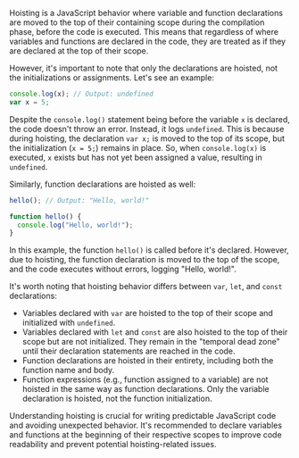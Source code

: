 Hoisting is a JavaScript behavior where variable and function declarations are moved to the top of their containing scope during the compilation phase, before the code is executed. This means that regardless of where variables and functions are declared in the code, they are treated as if they are declared at the top of their scope.

However, it's important to note that only the declarations are hoisted, not the initializations or assignments. Let's see an example:

```javascript
console.log(x); // Output: undefined
var x = 5;
```

Despite the `console.log()` statement being before the variable `x` is declared, the code doesn't throw an error. Instead, it logs `undefined`. This is because during hoisting, the declaration `var x;` is moved to the top of its scope, but the initialization (`x = 5;`) remains in place. So, when `console.log(x)` is executed, `x` exists but has not yet been assigned a value, resulting in `undefined`.

Similarly, function declarations are hoisted as well:

```javascript
hello(); // Output: "Hello, world!"

function hello() {
  console.log("Hello, world!");
}
```

In this example, the function `hello()` is called before it's declared. However, due to hoisting, the function declaration is moved to the top of the scope, and the code executes without errors, logging "Hello, world!".

It's worth noting that hoisting behavior differs between `var`, `let`, and `const` declarations:

- Variables declared with `var` are hoisted to the top of their scope and initialized with `undefined`.
- Variables declared with `let` and `const` are also hoisted to the top of their scope but are not initialized. They remain in the "temporal dead zone" until their declaration statements are reached in the code.
- Function declarations are hoisted in their entirety, including both the function name and body.
- Function expressions (e.g., function assigned to a variable) are not hoisted in the same way as function declarations. Only the variable declaration is hoisted, not the function initialization.

Understanding hoisting is crucial for writing predictable JavaScript code and avoiding unexpected behavior. It's recommended to declare variables and functions at the beginning of their respective scopes to improve code readability and prevent potential hoisting-related issues.